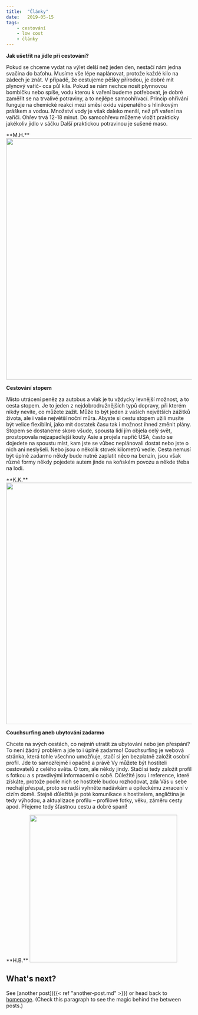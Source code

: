 ```yaml
---
title:  "Články"
date:   2019-05-15
tags: 
    - cestování
    - low cost
    - články
---
```

**Jak ušetřit na jídle při cestování?**
<p>Pokud se chceme vydat na výlet delší než jeden den, nestačí nám jedna svačina do baťohu. Musíme vše lépe naplánovat, protože každé kilo na zádech je znát. V případě, že cestujeme pěšky přírodou, je dobré mít plynový vařič- cca půl kila. Pokud se nám  nechce nosit plynnovou bombičku nebo spíše, vodu kterou k vaření budeme potřebovat, je dobré zaměřit se na trvalivé potraviny, a to nejlépe samoohřívací. Princip ohřívání funguje na chemické reakci mezi směsí oxidu vápenatého s hliníkovým práškem a vodou. Množství vody je však daleko menší, než při vaření na vařiči. Ohřev trvá 12-18 minut. Do samoohřevu můžeme vložit prakticky jakékoliv jídlo v sáčku Další praktickou potravinou je sušené maso.</p>
**M.H.**
<img src="jidlo_na_cesty.png" width="655">

**Cestování stopem**
<p>Místo utrácení peněz za autobus a vlak je tu vždycky levnější možnost, a to cesta stopem. Je to jeden z nejdobrodružnějších typů dopravy, při kterém nikdy nevíte, co můžete zažít. Může to být jeden z vašich největších zážitků života, ale i vaše největší noční můra. Abyste si cestu stopem užili musíte být velice flexibilní, jako mít dostatek času tak i možnost ihned změnit plány. Stopem se dostaneme skoro všude, spousta lidí jím objela celý svět, prostopovala nejzapadlejší kouty Asie a projela napříč USA, často se dojedete na spoustu míst, kam jste se vůbec neplánovali dostat nebo jste o nich ani neslyšeli. Nebo jsou o několik stovek kilometrů vedle. Cesta nemusí být úplně zadarmo někdy bude nutné zaplatit něco na benzín, jsou však různé formy někdy pojedete autem jinde na koňském povozu a někde třeba na lodi.</p>
**K.K.**

<img src="https://is.muni.cz/auth/www/429305/top_foto1-b8dwa.jpg" width="655">

**Couchsurfing aneb ubytování zadarmo**
<p>Chcete na svých cestách, co nejmíň utratit za ubytování nebo jen přespání? To není žádný problém a jde to i úplně zadarmo! Couchsurfing je webová stránka, která tohle všechno umožňuje, stačí si jen bezplatně založit osobní profil. Jde to samozřejmě i opačně a právě Vy můžete být hostiteli cestovatelů z celého světa. O tom, ale někdy jindy. Stačí si tedy založit profil s fotkou a s pravdivými informacemi o sobě. Důležité jsou i reference, které získáte, protože podle nich se hostitelé budou rozhodovat, zda Vás u sebe nechají přespat, proto se radši vyhněte nadávkám a opileckému zvracení v cizím domě. Stejně důležitá je poté komunikace s hostitelem, angličtina je tedy výhodou, a aktualizace profilu – profilové fotky, věku, záměru cesty apod. Přejeme tedy šťastnou cestu a dobré spaní!</p>
**H.B.**

<img src="https://is.muni.cz/auth/www/couch.jpg" width="400">


## What's next?

See [another post]({{< ref "another-post.md" >}}) or head back to [homepage](../../). (Check this paragraph to see the magic behind the between posts.)




